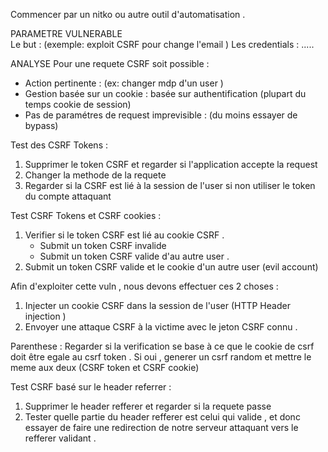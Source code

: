 Commencer par un nitko ou autre outil d'automatisation . 

PARAMETRE VULNERABLE  
Le but : (exemple: exploit CSRF pour change l'email )
Les credentials : .....

ANALYSE 
Pour une requete CSRF soit possible : 
- Action pertinente : (ex: changer mdp d'un user )
- Gestion basée sur un cookie : basée sur authentification (plupart du temps cookie de session)
- Pas de paramétres de request imprevisible : (du moins essayer de bypass)

Test des CSRF Tokens : 
1. Supprimer le token CSRF et regarder si l'application accepte la request
2. Changer la methode de la requete 
3. Regarder si la CSRF est lié à la session de l'user si non utiliser le token du compte attaquant

Test CSRF Tokens et CSRF cookies : 
1.  Verifier si le token CSRF est lié au cookie CSRF .
	- Submit un token CSRF invalide
	- Submit un token CSRF valide d'au autre user . 
 2. Submit un token CSRF valide et le cookie d'un autre user (evil account)

Afin d'exploiter cette vuln , nous devons effectuer ces 2 choses : 
1. Injecter un cookie CSRF dans la session de l'user (HTTP Header injection )
2. Envoyer une attaque CSRF à la victime avec le jeton CSRF connu .

Parenthese : Regarder si la verification se base à ce que le cookie de csrf doit être  egale au csrf token . Si oui , generer un csrf random et mettre le meme aux deux (CSRF token et CSRF cookie)


Test CSRF basé sur le header referrer : 
1. Supprimer le header refferer et regarder si la requete passe 
2. Tester quelle partie du header refferer est celui qui valide , et donc essayer de faire une redirection de notre serveur attaquant vers le refferer validant . 
<head>
<meta name="referrer" content="never">
</head>
